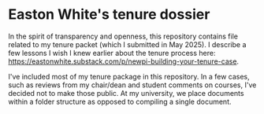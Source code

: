 # Easton White's tenure dossier

In the spirit of transparency and openness, this repository contains file related to my tenure packet (which I submitted in May 2025). I describe a few lessons I wish I knew earlier about the tenure process here: https://eastonwhite.substack.com/p/newpi-building-your-tenure-case.

I've included most of my tenure package in this repository. In a few cases, such as reviews from my chair/dean and student comments on courses, I've decided not to make those public. At my university, we place documents within a folder structure as opposed to compiling a single document. 


